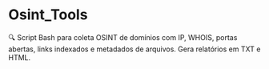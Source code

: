 # Osint_Tools
🔍 Script Bash para coleta OSINT de domínios com IP, WHOIS, portas abertas, links indexados e metadados de arquivos. Gera relatórios em TXT e HTML.
